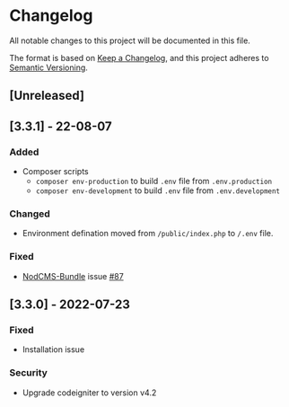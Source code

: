 # Changelog
All notable changes to this project will be documented in this file.

The format is based on [Keep a Changelog](https://keepachangelog.com/en/1.0.0/),
and this project adheres to [Semantic Versioning](https://semver.org/spec/v2.0.0.html).

## [Unreleased]

## [3.3.1] - 22-08-07
### Added
- Composer scripts
  - ``composer env-production`` to build ``.env`` file from ``.env.production``
  - ``composer env-development`` to build ``.env`` file from ``.env.development``
### Changed
- Environment defination moved from ``/public/index.php`` to ``/.env`` file.
### Fixed
- [NodCMS-Bundle](https://github.com/khodakhah/nodcms-bundle) issue [#87](https://github.com/khodakhah/nodcms/issues/87)

## [3.3.0] - 2022-07-23
### Fixed
- Installation issue
### Security
- Upgrade codeigniter to version v4.2

